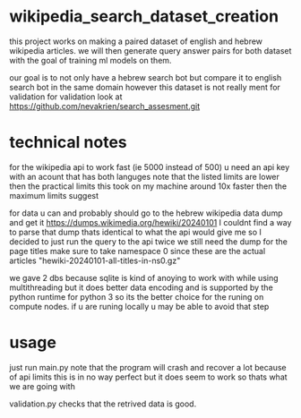 # wikipedia_search_dataset_creation
this project works on making a paired dataset of english and hebrew wikipedia articles.
we will then generate query answer pairs for both dataset with the goal of training ml models on them.

our goal is to not only have a hebrew search bot but compare it to english search bot in the same domain
however this dataset is not really ment for validation for validation look at https://github.com/nevakrien/search_assesment.git

# technical notes
for the wikipedia api to work fast (ie 5000 instead of 500) u need an api key with an acount that has both languges
note that the listed limits are lower then the practical limits this took on my machine around 10x faster then the maximum limits suggest

for data u can and probably should go to the hebrew wikipedia data dump and get it 
https://dumps.wikimedia.org/hewiki/20240101
I couldnt find a way to parse that dump thats identical to what the api would give me so I decided to just run the query to the api twice we still need the dump for the page titles make sure to take namespace 0 since these are the actual articles	"hewiki-20240101-all-titles-in-ns0.gz"


we gave 2 dbs because sqlite is kind of anoying to work with while using multithreading but it does better data encoding and is supported by the python runtime for python 3 so its the better choice for the runing on compute nodes.
if u are runing locally u may be able to avoid that step	

# usage
just run main.py 
note that the program will crash and recover a lot because of api limits this is in no way perfect but it does seem to work so thats what we are going with

validation.py checks that the retrived data is good.

